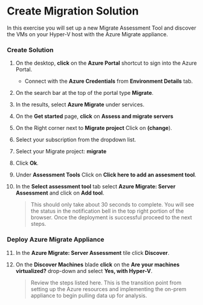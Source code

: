 # Create Migration Solution

In this exercise you will set up a new Migrate Assessment Tool and discover the VMs on your Hyper-V host with the Azure Migrate appliance.

### Create Solution

1. On the desktop, **click** on the **Azure Portal** shortcut to sign into the Azure Portal.

      - Connect with the **Azure Credentials** from **Environment Details** tab.

2.  On the search bar at the top of the portal type **Migrate**.
3.  In the results, select **Azure Migrate** under services.
4.	On the **Get started** page, **click** on **Assess and migrate servers**
5.  On the Right corner next to **Migrate project** Click on **(change**).
6.  Select your subscription from the dropdown list.
7.  Select your Migrate project: **<copy><inject key="resourceGroupName"  copy="false" />migrate</copy>**
8.  Click **Ok**.
9.  Under **Assessment Tools** Click on **Click here to add an assesment tool**.
10. In the **Select assessment tool** tab select **Azure Migrate: Server Assessment** and click on **Add tool**.


	>This should only take about 30 seconds to complete. You will see the status in the notification bell in the top right portion of the browser. Once the deployment is successful proceed to the next steps. 

### Deploy Azure Migrate Appliance

11. In the **Azure Migrate: Server Assessment** tile click **Discover**.
12. On the **Discover Machines** blade **click** on the **Are your machines virtualized?** drop-down and select **Yes, with Hyper-V**.

	>Review the steps listed here. This is the transition point from setting up the Azure resources and implementing the on-prem appliance to begin pulling data up for analysis.

